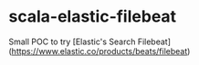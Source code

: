 # scala-elastic-filebeat
Small POC to try [Elastic's Search Filebeat] (https://www.elastic.co/products/beats/filebeat)
